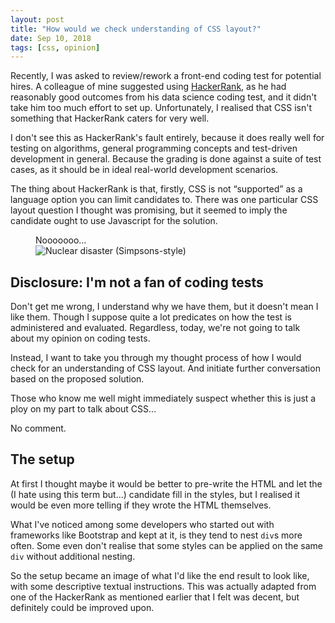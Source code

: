 ```yaml
---
layout: post
title: "How would we check understanding of CSS layout?"
date: Sep 10, 2018
tags: [css, opinion]
---
```

Recently, I was asked to review/rework a front-end coding test for potential hires. A colleague of mine suggested using [HackerRank](https://www.hackerrank.com/), as he had reasonably good outcomes from his data science coding test, and it didn't take him too much effort to set up. Unfortunately, I realised that CSS isn't something that HackerRank caters for very well.

I don't see this as HackerRank's fault entirely, because it does really well for testing on algorithms, general programming concepts and test-driven development in general. Because the grading is done against a suite of test cases, as it should be in ideal real-world development scenarios.

The thing about HackerRank is that, firstly, CSS is not “supported” as a language option you can limit candidates to. There was one particular CSS layout question I thought was promising, but it seemed to imply the candidate ought to use Javascript for the solution.

<figure>
    <figcaption>Nooooooo…</figcaption>
    <img src="{{ site.url }}/assets/images/posts/fe-test/disaster.jpg" srcset="{{ site.url }}/assets/images/posts/fe-test/disaster@2x.jpg 2x" alt="Nuclear disaster (Simpsons-style)"/>
</figure>

## Disclosure: I'm not a fan of coding tests

Don't get me wrong, I understand why we have them, but it doesn't mean I like them. Though I suppose quite a lot predicates on how the test is administered and evaluated. Regardless, today, we're not going to talk about my opinion on coding tests.

Instead, I want to take you through my thought process of how I would check for an understanding of CSS layout. And initiate further conversation based on the proposed solution.

Those who know me well might immediately suspect whether this is just a ploy on my part to talk about CSS…

No comment.

## The setup

At first I thought maybe it would be better to pre-write the HTML and let the (I hate using this term but…) candidate fill in the styles, but I realised it would be even more telling if they wrote the HTML themselves.

What I've noticed among some developers who started out with frameworks like Bootstrap and kept at it, is they tend to nest `div`s more often. Some even don't realise that some styles can be applied on the same `div` without additional nesting.

So the setup became an image of what I'd like the end result to look like, with some descriptive textual instructions. This was actually adapted from one of the HackerRank as mentioned earlier that I felt was decent, but definitely could be improved upon.

